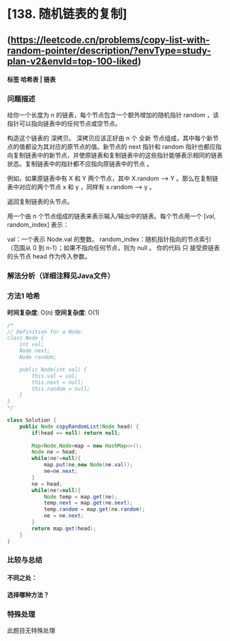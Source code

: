 # [138. 随机链表的复制] 
## (https://leetcode.cn/problems/copy-list-with-random-pointer/description/?envType=study-plan-v2&envId=top-100-liked)

#### **标签** 哈希表 | 链表


### 问题描述
给你一个长度为 n 的链表，每个节点包含一个额外增加的随机指针 random ，该指针可以指向链表中的任何节点或空节点。

构造这个链表的 深拷贝。 深拷贝应该正好由 n 个 全新 节点组成，其中每个新节点的值都设为其对应的原节点的值。新节点的 next 指针和 random 指针也都应指向复制链表中的新节点，并使原链表和复制链表中的这些指针能够表示相同的链表状态。复制链表中的指针都不应指向原链表中的节点 。

例如，如果原链表中有 X 和 Y 两个节点，其中 X.random --> Y 。那么在复制链表中对应的两个节点 x 和 y ，同样有 x.random --> y 。

返回复制链表的头节点。

用一个由 n 个节点组成的链表来表示输入/输出中的链表。每个节点用一个 [val, random_index] 表示：

val：一个表示 Node.val 的整数。
random_index：随机指针指向的节点索引（范围从 0 到 n-1）；如果不指向任何节点，则为  null 。
你的代码 只 接受原链表的头节点 head 作为传入参数。

### 解法分析（详细注释见Java文件）
### 方法1 哈希

**时间复杂度**: O(n)
**空间复杂度**: O(1)
```java
/*
// Definition for a Node.
class Node {
    int val;
    Node next;
    Node random;

    public Node(int val) {
        this.val = val;
        this.next = null;
        this.random = null;
    }
}
*/

class Solution {
    public Node copyRandomList(Node head) {
        if(head == null) return null;
        
        Map<Node,Node>map = new HashMap<>();
        Node ne = head;
        while(ne!=null){
            map.put(ne,new Node(ne.val));
            ne=ne.next;
        }
        ne = head;
        while(ne!=null){
            Node temp = map.get(ne);
            temp.next = map.get(ne.next);
            temp.random = map.get(ne.random);
            ne = ne.next;
        }
        return map.get(head);
    }
}
```

### 比较与总结
#### 不同之处：

#### 选择哪种方法？


### 特殊处理
此题目无特殊处理

